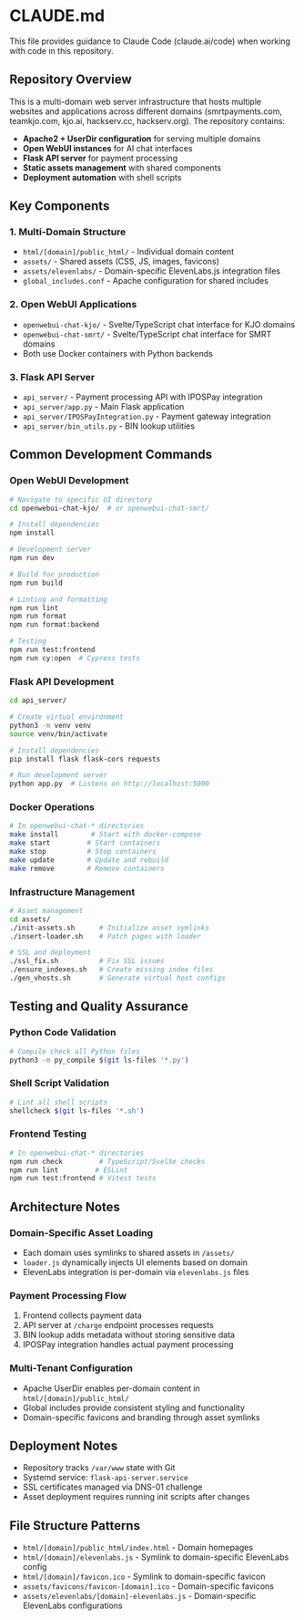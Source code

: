 # CLAUDE.md

This file provides guidance to Claude Code (claude.ai/code) when working with code in this repository.

## Repository Overview

This is a multi-domain web server infrastructure that hosts multiple websites and applications across different domains (smrtpayments.com, teamkjo.com, kjo.ai, hackserv.cc, hackserv.org). The repository contains:

- **Apache2 + UserDir configuration** for serving multiple domains
- **Open WebUI instances** for AI chat interfaces
- **Flask API server** for payment processing
- **Static assets management** with shared components
- **Deployment automation** with shell scripts

## Key Components

### 1. Multi-Domain Structure
- `html/[domain]/public_html/` - Individual domain content
- `assets/` - Shared assets (CSS, JS, images, favicons)
- `assets/elevenlabs/` - Domain-specific ElevenLabs.js integration files
- `global_includes.conf` - Apache configuration for shared includes

### 2. Open WebUI Applications
- `openwebui-chat-kjo/` - Svelte/TypeScript chat interface for KJO domains
- `openwebui-chat-smrt/` - Svelte/TypeScript chat interface for SMRT domains
- Both use Docker containers with Python backends

### 3. Flask API Server
- `api_server/` - Payment processing API with IPOSPay integration
- `api_server/app.py` - Main Flask application
- `api_server/IPOSPayIntegration.py` - Payment gateway integration
- `api_server/bin_utils.py` - BIN lookup utilities

## Common Development Commands

### Open WebUI Development
```bash
# Navigate to specific UI directory
cd openwebui-chat-kjo/  # or openwebui-chat-smrt/

# Install dependencies
npm install

# Development server
npm run dev

# Build for production
npm run build

# Linting and formatting
npm run lint
npm run format
npm run format:backend

# Testing
npm run test:frontend
npm run cy:open  # Cypress tests
```

### Flask API Development
```bash
cd api_server/

# Create virtual environment
python3 -m venv venv
source venv/bin/activate

# Install dependencies
pip install flask flask-cors requests

# Run development server
python app.py  # Listens on http://localhost:5000
```

### Docker Operations
```bash
# In openwebui-chat-* directories
make install        # Start with docker-compose
make start         # Start containers
make stop          # Stop containers
make update        # Update and rebuild
make remove        # Remove containers
```

### Infrastructure Management
```bash
# Asset management
cd assets/
./init-assets.sh      # Initialize asset symlinks
./insert-loader.sh    # Patch pages with loader

# SSL and deployment
./ssl_fix.sh          # Fix SSL issues
./ensure_indexes.sh   # Create missing index files
./gen_vhosts.sh       # Generate virtual host configs
```

## Testing and Quality Assurance

### Python Code Validation
```bash
# Compile check all Python files
python3 -m py_compile $(git ls-files '*.py')
```

### Shell Script Validation
```bash
# Lint all shell scripts
shellcheck $(git ls-files '*.sh')
```

### Frontend Testing
```bash
# In openwebui-chat-* directories
npm run check         # TypeScript/Svelte checks
npm run lint         # ESLint
npm run test:frontend # Vitest tests
```

## Architecture Notes

### Domain-Specific Asset Loading
- Each domain uses symlinks to shared assets in `/assets/`
- `loader.js` dynamically injects UI elements based on domain
- ElevenLabs integration is per-domain via `elevenlabs.js` files

### Payment Processing Flow
1. Frontend collects payment data
2. API server at `/charge` endpoint processes requests
3. BIN lookup adds metadata without storing sensitive data
4. IPOSPay integration handles actual payment processing

### Multi-Tenant Configuration
- Apache UserDir enables per-domain content in `html/[domain]/public_html/`
- Global includes provide consistent styling and functionality
- Domain-specific favicons and branding through asset symlinks

## Deployment Notes

- Repository tracks `/var/www` state with Git
- Systemd service: `flask-api-server.service`
- SSL certificates managed via DNS-01 challenge
- Asset deployment requires running init scripts after changes

## File Structure Patterns

- `html/[domain]/public_html/index.html` - Domain homepages
- `html/[domain]/elevenlabs.js` - Symlink to domain-specific ElevenLabs config
- `html/[domain]/favicon.ico` - Symlink to domain-specific favicon
- `assets/favicons/favicon-[domain].ico` - Domain-specific favicons
- `assets/elevenlabs/[domain]-elevenlabs.js` - Domain-specific ElevenLabs configurations